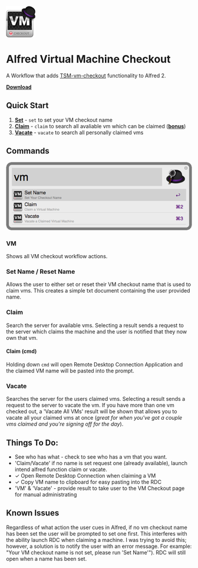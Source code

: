 ![VM Checkout Icon](resources/img/icon.png "VM Checkout")
# Alfred Virtual Machine Checkout

A Workflow that adds [TSM-vm-checkout](https://github.com/Threespot/TSM-vm-checkout) functionality to Alfred 2.

[__Download__](http://cl.ly/1I2b2l2l1Z3d)

## Quick Start
1. [__Set__](#set-name--reset-name) - `set` to set your VM checkout name
2. [__Claim__](#claim) - `claim` to search all avaliable vm which can be claimed  ([__bonus__](#claim-cmd))
3. [__Vacate__](#vacate) - `vacate` to search all personally claimed vms

## Commands

![VM Command Screenshot](resources/img/vm_screenshot.png "screenshot")

### VM
Shows all VM checkout workflow actions.
### Set Name / Reset Name
Allows the user to either set or reset their VM checkout name that is used to claim vms. This creates a simple txt document containing the user provided name.
### Claim
Search the server for available vms.  Selecting a result sends a request to the server which claims the machine and the user is notified that they now own that vm.
#### Claim (cmd)
Holding down `cmd` will open Remote Desktop Connection Application and the claimed VM name will be pasted into the prompt.
### Vacate
Searches the server for the users claimed vms. Selecting a result sends a request to the server to vacate the vm.
If you have more than one vm checked out, a 'Vacate All VMs' result will be shown that allows you to vacate all your claimed vms at once (*great for when you've got a couple vms claimed and you're signing off for the day*).

## Things To Do:
- See who has what - check to see who has a vm that you want.
- 'Claim/Vacate' if no name is set request one (already available), launch intend alfred function claim or vacate.
- &#x2713; Open Remote Desktop Connection when claiming a VM
- &#x2713; Copy VM name to clipboard for easy pasting into the RDC
- 'VM' & 'Vacate' - provide result to take user to the VM Checkout page for manual administrating

## Known Issues
Regardless of what action the user cues in Alfred, if no vm checkout name has been set the user will be prompted to set one first. This interferes with the ability launch RDC when claiming a machine.  I was trying to avoid this; however, a solution is to notify the user with an error message. For example:  "Your VM checkout name is not set, please run 'Set Name'").  RDC will still open when a name has been set.
